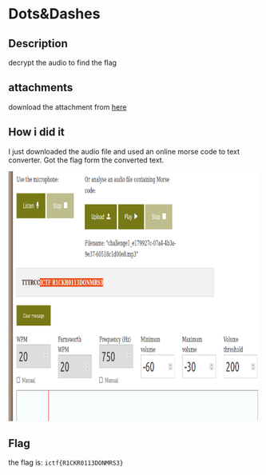# Dots&Dashes
## Description
decrypt the audio to find the flag
## attachments
download the attachment from [here](https://traboda-arena-36.s3.amazonaws.com/files/attachments/challenge1_e179927c-07a4-4b3a-9e37-60518c1d00e8.mp3?X-Amz-Algorithm=AWS4-HMAC-SHA256&X-Amz-Credential=AKIA6GUFVMV6HO3NYL6Z%2F20220629%2Fap-south-1%2Fs3%2Faws4_request&X-Amz-Date=20220629T121112Z&X-Amz-Expires=3600&X-Amz-SignedHeaders=host&X-Amz-Signature=088b5520bf51e44b0d1e4733ba74b22763f544b59bd186218217e86c2d7eff7f)

## How i did it
I just downloaded the audio file and used an online morse code to text converter. Got the flag form the converted text.

<img src="/picture/dots&dashes.png" style="height: 500px; width:500px;"/>


## Flag
the flag is: ```ictf{R1CKR0113DONMRS3}```
